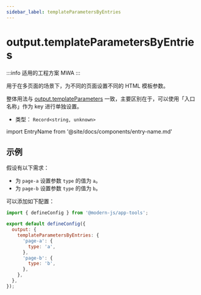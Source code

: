 ```yaml
---
sidebar_label: templateParametersByEntries
---
```


# output.templateParametersByEntries

:::info 适用的工程方案
MWA
:::

用于在多页面的场景下，为不同的页面设置不同的 HTML 模板参数。

整体用法与 [output.templateParameters](/docs/apis/config/output/template-parameters) 一致，主要区别在于，可以使用「入口名称」作为 key 进行单独设置。

- 类型： `Record<string, unknown>`

import EntryName from '@site/docs/components/entry-name.md'

<EntryName />

## 示例

假设有以下需求：

- 为 `page-a` 设置参数 `type` 的值为 `a`。
- 为 `page-b` 设置参数 `type` 的值为 `b`。

可以添加如下配置：

```js title="modern.config.js"
import { defineConfig } from '@modern-js/app-tools';

export default defineConfig({
  output: {
    templateParametersByEntries: {
      'page-a': {
        type: 'a',
      },
      'page-b': {
        type: 'b',
      },
    },
  },
});
```
